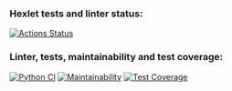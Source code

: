 ### Hexlet tests and linter status:
[![Actions Status](https://github.com/vasilyorlenko/python-project-lvl2/workflows/hexlet-check/badge.svg)](https://github.com/vasilyorlenko/python-project-lvl2/actions)

### Linter, tests, maintainability and test coverage:
[![Python CI](https://github.com/vasilyorlenko/python-project-lvl1/workflows/Python%20CI/badge.svg)](https://github.com/vasilyorlenko/python-project-lvl2/actions) [![Maintainability](https://api.codeclimate.com/v1/badges/6d6b165e39749a974aea/maintainability)](https://codeclimate.com/github/vasilyorlenko/python-project-lvl2/maintainability) [![Test Coverage](https://api.codeclimate.com/v1/badges/6d6b165e39749a974aea/test_coverage)](https://codeclimate.com/github/vasilyorlenko/python-project-lvl2/test_coverage)